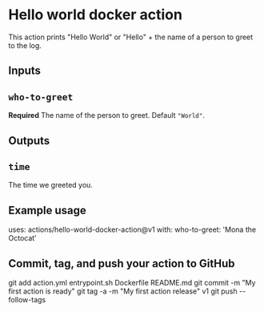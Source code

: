 
# Hello world docker action

This action prints "Hello World" or "Hello" + the name of a person to greet to the log.

## Inputs

## `who-to-greet`

**Required** The name of the person to greet. Default `"World"`.

## Outputs

## `time`

The time we greeted you.

## Example usage

uses: actions/hello-world-docker-action@v1
with:
  who-to-greet: 'Mona the Octocat'


## Commit, tag, and push your action to GitHub

git add action.yml entrypoint.sh Dockerfile README.md
git commit -m "My first action is ready"
git tag -a -m "My first action release" v1
git push --follow-tags

